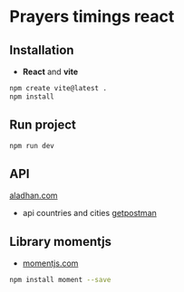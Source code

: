 # Prayers timings react

## Installation  
- **React** and **vite**
```bash
npm create vite@latest .
npm install
```

## Run project
```bash
npm run dev
```

## API
[aladhan.com](https://aladhan.com/)
- api countries and cities
[getpostman](https://documenter.getpostman.com/view/1134062/T1LJjU52)


## Library momentjs 

- [momentjs.com](https://momentjs.com/)

```bash
npm install moment --save 
```